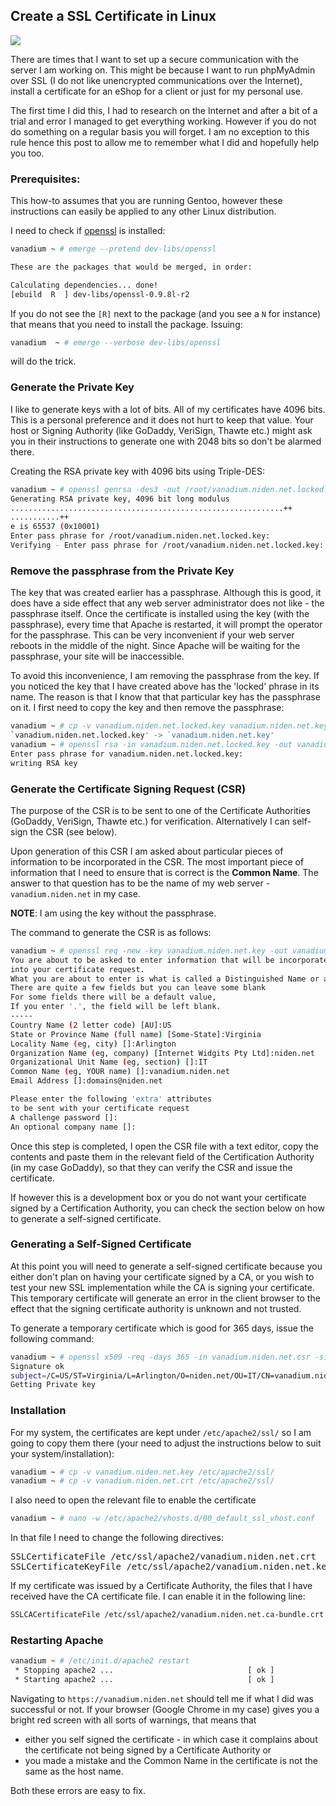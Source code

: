 ## Create a SSL Certificate in Linux

<img class="post-image" src="{{ cdnUrl }}/files/2010-01-06-design-patterns.png" />

There are times that I want to set up a secure communication with the server I am working on. This might be because I want to run phpMyAdmin over SSL (I do not like unencrypted communications over the Internet), install a certificate for an eShop for a client or just for my personal use.

The first time I did this, I had to research on the Internet and after a bit of a trial and error I managed to get everything working. However if you do not do something on a regular basis you will forget. I am no exception to this rule hence this post to allow me to remember what I did and hopefully help you too.

### Prerequisites:

This how-to assumes that you are running Gentoo, however these instructions can easily be applied to any other Linux distribution.

I need to check if [openssl](http://www.openssl.org/) is installed:

```sh
vanadium ~ # emerge --pretend dev-libs/openssl

These are the packages that would be merged, in order:

Calculating dependencies... done!
[ebuild  R  ] dev-libs/openssl-0.9.8l-r2
```

If you do not see the `[R]` next to the package (and you see a `N` for instance) that means that you need to install the package. Issuing:

```sh
vanadium  ~ # emerge --verbose dev-libs/openssl
```

will do the trick.

### Generate the Private Key

I like to generate keys with a lot of bits. All of my certificates have 4096 bits. This is a personal preference and it does not hurt to keep that value. Your host or Signing Authority (like GoDaddy, VeriSign, Thawte etc.) might ask you in their instructions to generate one with 2048 bits so don't be alarmed there.

Creating the RSA private key with 4096 bits using Triple-DES:

```sh
vanadium ~ # openssl genrsa -des3 -out /root/vanadium.niden.net.locked.key 4096
Generating RSA private key, 4096 bit long modulus
.............................................................++
...........++
e is 65537 (0x10001)
Enter pass phrase for /root/vanadium.niden.net.locked.key:
Verifying - Enter pass phrase for /root/vanadium.niden.net.locked.key:
```

### Remove the passphrase from the Private Key

The key that was created earlier has a passphrase. Although this is good, it does have a side effect that any web server administrator does not like - the passphrase itself. Once the certificate is installed using the key (with the passphrase), every time that Apache is restarted, it will prompt the operator for the passphrase. This can be very inconvenient if your web server reboots in the middle of the night. Since Apache will be waiting for the passphrase, your site will be inaccessible.

To avoid this inconvenience, I am removing the passphrase from the key. If you noticed the key that I have created above has the 'locked' phrase in its name. The reason is that I know that that particular key has the passphrase on it. I first need to copy the key and then remove the passphrase:

```sh
vanadium ~ # cp -v vanadium.niden.net.locked.key vanadium.niden.net.key
`vanadium.niden.net.locked.key' -> `vanadium.niden.net.key'
vanadium ~ # openssl rsa -in vanadium.niden.net.locked.key -out vanadium.niden.net.key
Enter pass phrase for vanadium.niden.net.locked.key:
writing RSA key
```

### Generate the Certificate Signing Request (CSR)

The purpose of the CSR is to be sent to one of the Certificate Authorities (GoDaddy, VeriSign, Thawte etc.) for verification. Alternatively I can self-sign the CSR (see below).

Upon generation of this CSR I am asked about particular pieces of information to be incorporated in the CSR. The most important piece of information that I need to ensure that is correct is the **Common Name</strong>**. The answer to that question has to be the name of my web server - `vanadium.niden.net` in my case.

**NOTE**: I am using the key without the passphrase.

The command to generate the CSR is as follows:

```sh
vanadium ~ # openssl req -new -key vanadium.niden.net.key -out vanadium.niden.net.csr
You are about to be asked to enter information that will be incorporated
into your certificate request.
What you are about to enter is what is called a Distinguished Name or a DN.
There are quite a few fields but you can leave some blank
For some fields there will be a default value,
If you enter '.', the field will be left blank.
-----
Country Name (2 letter code) [AU]:US
State or Province Name (full name) [Some-State]:Virginia
Locality Name (eg, city) []:Arlington
Organization Name (eg, company) [Internet Widgits Pty Ltd]:niden.net
Organizational Unit Name (eg, section) []:IT
Common Name (eg, YOUR name) []:vanadium.niden.net
Email Address []:domains@niden.net

Please enter the following 'extra' attributes
to be sent with your certificate request
A challenge password []:
An optional company name []:
```

Once this step is completed, I open the CSR file with a text editor, copy the contents and paste them in the relevant field of the Certification Authority (in my case GoDaddy), so that they can verify the CSR and issue the certificate.


If however this is a development box or you do not want your certificate signed by a Certification Authority, you can check the section below on how to generate a self-signed certificate.


### Generating a Self-Signed Certificate

At this point you will need to generate a self-signed certificate because you either don't plan on having your certificate signed by a CA, or you wish to test your new SSL implementation while the CA is signing your certificate. This temporary certificate will generate an error in the client browser to the effect that the signing certificate authority is unknown and not trusted.

To generate a temporary certificate which is good for 365 days, issue the following command:

```sh
vanadium ~ # openssl x509 -req -days 365 -in vanadium.niden.net.csr -signkey vanadium.niden.net.key -out vanadium.niden.net.crt
Signature ok
subject=/C=US/ST=Virginia/L=Arlington/O=niden.net/OU=IT/CN=vanadium.niden.net/emailAddress=domains@niden.net
Getting Private key
```

### Installation

For my system, the certificates are kept under `/etc/apache2/ssl/` so I am going to copy them there (your need to adjust the instructions below to suit your system/installation):

```sh
vanadium ~ # cp -v vanadium.niden.net.key /etc/apache2/ssl/
vanadium ~ # cp -v vanadium.niden.net.crt /etc/apache2/ssl/
```

I also need to open the relevant file to enable the certificate

```sh
vanadium ~ # nano -w /etc/apache2/vhosts.d/00_default_ssl_vhost.conf
```

In that file I need to change the following directives:


<pre>SSLCertificateFile /etc/ssl/apache2/vanadium.niden.net.crt
SSLCertificateKeyFile /etc/ssl/apache2/vanadium.niden.net.key</pre>

If my certificate was issued by a Certificate Authority, the files that I have received have the CA certificate file. I can enable it in the following line:

```sh
SSLCACertificateFile /etc/ssl/apache2/vanadium.niden.net.ca-bundle.crt
```

### Restarting Apache

```sh
vanadium ~ # /etc/init.d/apache2 restart
 * Stopping apache2 ...                              [ ok ]
 * Starting apache2 ...                              [ ok ]
```

Navigating to `https://vanadium.niden.net` should tell me if what I did was successful or not. If your browser (Google Chrome in my case) gives you a bright red screen with all sorts of warnings, that means that

* either you self signed the certificate - in which case it complains about the certificate not being signed by a Certificate Authority or
* you made a mistake and the Common Name in the certificate is not the same as the host name.

Both these errors are easy to fix.
